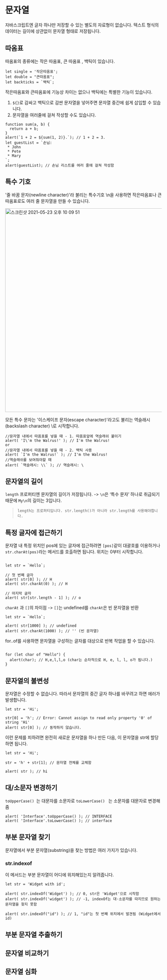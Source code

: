 # 문자열

자바스크립트엔 글자 하나만 저장할 수 있는 별도의 자료형이 없습니다. 
텍스트 형식의 데이터는 길이에 상관없이 문자열 형태로 저장됩니다.

## 따옴표

따옴표의 종류에는 작은 따옴표, 큰 따옴표 , 백틱이 있습니다.

```
let single = '작은따옴표';
let double = "큰따옴표";
let backticks = `백틱`;
```
작은따옴표와 큰따옴표에 기능상 차이는 없으나 백틱에는 특별한 기능이 있습니다.
1. ```${}```로 감싸고 백틱으로 감싼 문자열을 넣어주면 문자열 중간에 쉽게 삽입할 수 있습니다.
2. 문자열을 여러줄에 걸쳐 작성할 수도 있습니다. 

```
function sum(a, b) {
  return a + b;
}
alert(`1 + 2 = ${sum(1, 2)}.`); // 1 + 2 = 3.
let guestList = `손님:
 * John
 * Pete
 * Mary
`;
alert(guestList); // 손님 리스트를 여러 줄에 걸쳐 작성함
```

## 특수 기호

'줄 바꿈 문자(newline character)'라 불리는 특수기호 \n을 사용하면 작은따옴표나 큰따옴표로도 여러 줄 문자열을 만들 수 있습니다.

<img width="656" alt="스크린샷 2021-05-23 오후 10 09 51" src="https://user-images.githubusercontent.com/83328731/119261721-9bd8a880-bc13-11eb-81b0-bc780e1d000e.png">

모든 특수 문자는 '이스케이프 문자(escape character)'라고도 불리는 역슬래시 (backslash character) \로 시작합니다.

```
//문자열 내에서 따옴표를 넣을 때 - 1. 따옴표앞에 역슬래쉬 붙이기
alert( 'I\'m the Walrus!' ); // I'm the Walrus!
or
//문자열 내에서 따옴표를 넣을 때 - 2. 백틱 사용
alert( `I'm the Walrus!` ); // I'm the Walrus!
//역슬래쉬를 보여줘야할 때
alert( `역슬래시: \\` ); // 역슬래시: \
```

## 문자열의 길이

```length``` 프로퍼티엔 문자열의 길이가 저장됩니다.
-> ```\n```은 ‘특수 문자’ 하나로 취급되기 때문에 ```My\n```의 길이는 3입니다.
> ```length는 프로퍼티입니다. str.length()가 아니라 str.length를 사용해야합니다.```
## 특정 글자에 접근하기
문자열 내 특정 위치인 pos에 있는 글자에 접근하려면 ```[pos]```같이 대괄호를 이용하거나 ```str.charAt(pos)```라는 메서드를 호출하면 됩니다. 
위치는 0부터 시작합니다.
```

let str = `Hello`;

// 첫 번째 글자
alert( str[0] ); // H
alert( str.charAt(0) ); // H

// 마지막 글자
alert( str[str.length - 1] ); // o
```
```charAt``` 과 ```[]```의 차이점
-> ```[]```는 undefined를 ```charAt```은 빈 문자열을 반환
```
let str = `Hello`;

alert( str[1000] ); // undefined
alert( str.charAt(1000) ); // '' (빈 문자열)
```
for..of를 사용하면 문자열을 구성하는 글자를 대상으로 반복 작업을 할 수 있습니다.
```

for (let char of "Hello") {
  alert(char); // H,e,l,l,o (char는 순차적으로 H, e, l, l, o가 됩니다.)
}

```
## 문자열의 불변성
문자열은 수정할 수 없습니다. 따라서 문자열의 중간 글자 하나를 바꾸려고 하면 에러가 발생합니다.
```
let str = 'Hi';

str[0] = 'h'; // Error: Cannot assign to read only property '0' of string 'Hi'
alert( str[0] ); // 동작하지 않습니다.
```
이런 문제를 피하려면 완전히 새로운 문자열을 하나 만든 다음, 이 문자열을 str에 할당하면 됩니다.
```
let str = 'Hi';

str = 'h' + str[1]; // 문자열 전체를 교체함

alert( str ); // hi
```
## 대/소문자 변경하기
```toUpperCase() ```는 대문자를 소문자로 ```toLowerCase() ``` 는 소문자를 대문자로 변경해줌
```
alert( 'Interface'.toUpperCase() ); // INTERFACE
alert( 'Interface'.toLowerCase() ); // interface
```
## 부분 문자열 찾기
문자열에서 부분 문자열(substring)을 찾는 방법은 여러 가지가 있습니다.
### str.indexof
이 메서드는 부분 문자열이 어디에 위치해있는지 알려줍니다.
```
let str = 'Widget with id';

alert( str.indexOf('Widget') ); // 0, str은 'Widget'으로 시작함
alert( str.indexOf('widget') ); // -1, indexOf는 대·소문자를 따지므로 원하는 문자열을 찾지 못함

alert( str.indexOf("id") ); // 1, "id"는 첫 번째 위치에서 발견됨 (Widget에서 id)
```
## 부분 문자열 추출하기
## 문자열 비교하기
## 문자열 심화
